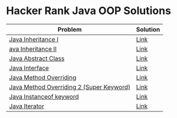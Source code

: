 # Hacker Rank Java OOP Solutions
|**Problem**|**Solution**|
|-----------|------------|
|[Java Inheritance I](https://www.hackerrank.com/challenges/java-inheritance-1?isFullScreen=true)|[Link](Java_Inheritance_I/Solution.java)|
|[ava Inheritance II](https://www.hackerrank.com/challenges/java-inheritance-2/problem?isFullScreen=true)|[Link](Java_Inheritance_II/Solution.java)|
|[Java Abstract Class](https://www.hackerrank.com/challenges/java-abstract-class/problem?isFullScreen=true)|[Link](Java_Abstract_Class/Main.java)|
|[Java Interface](https://www.hackerrank.com/challenges/java-interface/problem?isFullScreen=true)|[Link](Java_Interface/Solution.java)|
|[Java Method Overriding](https://www.hackerrank.com/challenges/java-method-overriding/problem?isFullScreen=true)|[Link](Java_Method_Overriding/Solution.java)|
|[Java Method Overriding 2 (Super Keyword)](https://www.hackerrank.com/challenges/java-method-overriding-2-super-keyword/problem?isFullScreen=true)|[Link](Java_Method_Overriding2/Solution.java)|
|[Java Instanceof keyword](https://www.hackerrank.com/challenges/java-instanceof-keyword/problem?isFullScreen=true)|[Link](Java_Instanceof_Keyword/InstanceOFTutorial.java)|
|[Java Iterator](https://www.hackerrank.com/challenges/java-iterator/problem?isFullScreen=true)|[Link](Java_Iterator/Main.java)|